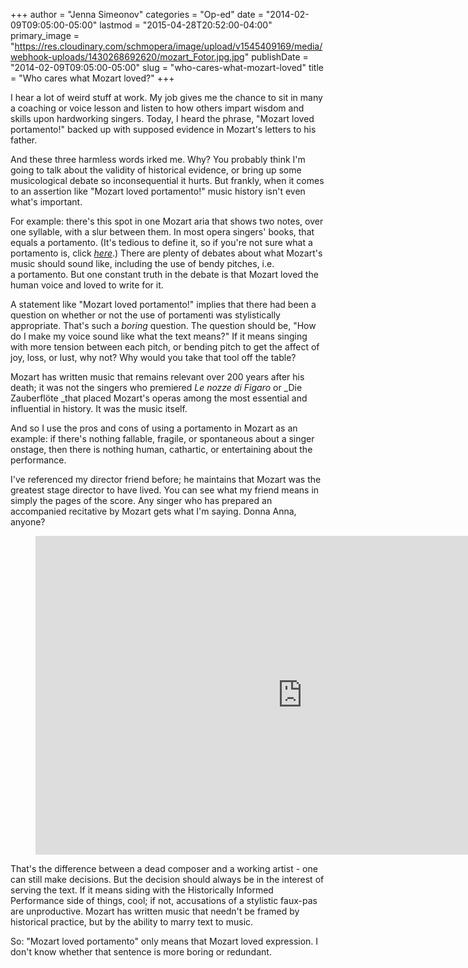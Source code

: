 +++
author = "Jenna Simeonov"
categories = "Op-ed"
date = "2014-02-09T09:05:00-05:00"
lastmod = "2015-04-28T20:52:00-04:00"
primary_image = "https://res.cloudinary.com/schmopera/image/upload/v1545409169/media/webhook-uploads/1430268692620/mozart_Fotor.jpg.jpg"
publishDate = "2014-02-09T09:05:00-05:00"
slug = "who-cares-what-mozart-loved"
title = "Who cares what Mozart loved?"
+++

I hear a lot of weird stuff at work. My job gives me the chance to sit in many a coaching or voice lesson and listen to how others impart wisdom and skills upon hardworking singers. Today, I heard the phrase, "Mozart loved portamento!" backed up with supposed evidence in Mozart's letters to his father.

And these three harmless words irked me. Why? You probably think I'm going to talk about the validity of historical evidence, or bring up some musicological debate so inconsequential it hurts. But frankly, when it comes to an assertion like "Mozart loved portamento!" music history isn't even what's important.

For example: there's this spot in one Mozart aria that shows two notes, over one syllable, with a slur between them. In most opera singers' books, that equals a portamento. (It's tedious to define it, so if you're not sure what a portamento is, click _[here](http://en.wikipedia.org/wiki/Portamento)_.) There are plenty of debates about what Mozart's music should sound like, including the use of bendy pitches, i.e. a portamento. But one constant truth in the debate is that Mozart loved the human voice and loved to write for it.

A statement like "Mozart loved portamento!" implies that there had been a question on whether or not the use of portamenti was stylistically appropriate. That's such a _boring_ question. The question should be, "How do I make my voice sound like what the text means?" If it means singing with more tension between each pitch, or bending pitch to get the affect of joy, loss, or lust, why not? Why would you take that tool off the table?

Mozart has written music that remains relevant over 200 years after his death; it was not the singers who premiered _Le nozze di Figaro_ or _Die Zauberflöte _that placed Mozart's operas among the most essential and influential in history. It was the music itself.

And so I use the pros and cons of using a portamento in Mozart as an example: if there's nothing fallable, fragile, or spontaneous about a singer onstage, then there is nothing human, cathartic, or entertaining about the performance.

I've referenced my director friend before; he maintains that Mozart was the greatest stage director to have lived. You can see what my friend means in simply the pages of the score. Any singer who has prepared an accompanied recitative by Mozart gets what I'm saying. Donna Anna, anyone?

<figure adat-type="video">
<iframe width="854" height="510" src="https://www.youtube.com/embed/-2RRyr9ZGQU" frameborder="0" allowfullscreen></iframe>
</figure>

That's the difference between a dead composer and a working artist - one can still make decisions. But the decision should always be in the interest of serving the text. If it means siding with the Historically Informed Performance side of things, cool; if not, accusations of a stylistic faux-pas are unproductive. Mozart has written music that needn't be framed by historical practice, but by the ability to marry text to music.

So: "Mozart loved portamento" only means that Mozart loved expression. I don't know whether that sentence is more boring or redundant.
